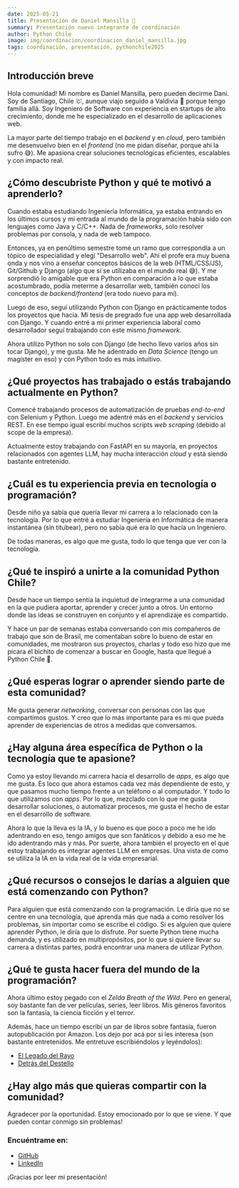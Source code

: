 ```yaml
---
date: 2025-05-21
title: Presentación de Daniel Mansilla 🎉
summary: Presentación nuevo integrante de coordinación
author: Python Chile
image: img/coordinacion/coordinacion_daniel_mansilla.jpg
tags: coordinación, presentación, pythonchile2025
---
```


## Introducción breve

Hola comunidad! Mi nombre es Daniel Mansilla, pero pueden decirme Dani. Soy de Santiago, Chile <img src="https://rawcdn.githack.com/twitter/twemoji/v14.0.2/assets/svg/1f1e8-1f1f1.svg" alt="🇨🇱" style="height:1em;">, aunque viajo seguido a Valdivia 🍺 porque tengo familia allá. Soy Ingeniero de Software con experiencia en startups de alto crecimiento, donde me he especializado en el desarrollo de aplicaciones web.

La mayor parte del tiempo trabajo en el _backend_ y en _cloud_, pero también me desenvuelvo bien en el _frontend_ (no me pidan diseñar, porque ahí la sufro 😅). Me apasiona crear soluciones tecnológicas eficientes, escalables y con impacto real.

## ¿Cómo descubriste Python y qué te motivó a aprenderlo?

Cuando estaba estudiando Ingeniería Informática, ya estaba entrando en los últimos cursos y mi entrada al mundo de la programación había sido con lenguajes como Java y C/C++. Nada de _frameworks_, solo resolver problemas por consola, y nada de web tampoco.

Entonces, ya en penúltimo semestre tomé un ramo que correspondía a un tópico de especialidad y elegí "Desarrollo web". Ahí el profe era muy buena onda y nos vino a enseñar conceptos básicos de la web (HTML/CSS/JS), Git/Github y Django (algo que sí se utilizaba en el mundo real 😅). Y me sorprendió lo amigable que era Python en comparación a lo que estaba acostumbrado, podía meterme a desarrollar web, también conocí los conceptos de _backend/frontend_ (era todo nuevo para mi).

Luego de eso, seguí utilizando Python con Django en prácticamente todos los proyectos que hacía. Mi tesis de pregrado fue una app web desarrollada con Django. Y cuando entré a mi primer experiencia laboral como desarrollador seguí trabajando con este mismo _framework_.

Ahora utilizo Python no solo con Django (de hecho llevo varios años sin tocar Django), y me gusta. Me he adentrado en _Data Science_ (tengo un magíster en eso) y con Python todo es más intuitivo.

## ¿Qué proyectos has trabajado o estás trabajando actualmente en Python?

Comencé trabajando procesos de automatización de pruebas _end-to-end_ con Selenium y Python.
Luego me adentré más en el _backend_ y servicios REST. En ese tiempo igual escribí muchos scripts _web scraping_ (debido al scope de la empresa).

Actualmente estoy trabajando con FastAPI en su mayoría, en proyectos relacionados con agentes LLM, hay mucha interacción _cloud_ y está siendo bastante entretenido.

## ¿Cuál es tu experiencia previa en tecnología o programación?

Desde niño ya sabía que quería llevar mi carrera a lo relacionado con la tecnología. Por lo que entré a estudiar Ingeniería en Informática de manera instantánea (sin titubear), pero no sabía qué era lo que hacía un Ingeniero.

De todas maneras, es algo que me gusta, todo lo que tenga que ver con la tecnología.

## ¿Qué te inspiró a unirte a la comunidad Python Chile?

Desde hace un tiempo sentía la inquietud de integrarme a una comunidad en la que pudiera aportar, aprender y crecer junto a otros. Un entorno donde las ideas se construyen en conjunto y el aprendizaje es compartido.

Y hace un par de semanas estaba conversando con mis compañeros de trabajo que son de Brasil, me comentaban sobre lo bueno de estar en comunidades, me mostraron sus proyectos, charlas y todo eso hizo que me picara el bichito de comenzar a buscar en Google, hasta que llegué a Python Chile 🙌.


## ¿Qué esperas lograr o aprender siendo parte de esta comunidad?

Me gusta generar _networking_, conversar con personas con las que compartimos gustos. Y creo que lo más importante para es mi que pueda aprender de experiencias de otros a medidas que conversamos.

## ¿Hay alguna área específica de Python o la tecnología que te apasione?

Como ya estoy llevando mi carrera hacia el desarrollo de _apps_, es algo que me gusta. Es loco que ahora estamos cada vez más dependiente de esto, y que pasamos mucho tiempo frente a un teléfono o al computador. Y todo lo que utilizamos con _apps_. Por lo que, mezclado con lo que me gusta desarrollar soluciones, o automatizar procesos, me gusta el hecho de estar en el desarrollo de software.

Ahora lo que la lleva es la IA, y lo bueno es que poco a poco me he ido adentrando en eso, tengo amigos que son fanáticos y debido a eso me he ido adentrando más y más. Por suerte, ahora también el proyecto en el que estoy trabajando es integrar agentes LLM en empresas. Una vista de como se utiliza la IA en la vida real de la vida empresarial.

## ¿Qué recursos o consejos le darías a alguien que está comenzando con Python?

Para alguien que está comenzando con la programación. Le diría que no se centre en una tecnología, que aprenda más que nada a como resolver los problemas, sin importar como se escribe el código. Si es alguien que quiere aprender Python, le diría que lo disfrute. Por suerte Python tiene mucha demanda, y es utilizado en multipropósitos, por lo que si quiere llevar su carrera a distintas partes, podrá encontrar una manera de utilizar Python.

## ¿Qué te gusta hacer fuera del mundo de la programación?

Ahora último estoy pegado con el _Zelda Breath of the Wild_. Pero en general, soy bastante fan de ver películas, series, leer libros. Mis géneros favoritos son la fantasía, la ciencia ficción y el terror.

Además, hace un tiempo escribí un par de libros sobre fantasía, fueron autopublicación por Amazon. Los dejo por acá por si les interesa (son bastante entretenidos. Me entretuve escribiéndolos y leyéndolos):

* [El Legado del Rayo](https://www.amazon.com/-/es/Daniel-Mansilla-ebook/dp/B0CY9361T1)
* [Detrás del Destello](https://www.amazon.es/Detr%C3%A1s-del-Destello-Daniel-Mansilla/dp/B0F1KRRVK6)

## ¿Hay algo más que quieras compartir con la comunidad?

Agradecer por la oportunidad. Estoy emocionado por lo que se viene. Y que pueden contar conmigo sin problemas!

### Encuéntrame en:

- [GitHub](https://github.com/Mansilla1)
- [LinkedIn](https://www.linkedin.com/in/daniel-mansilla)

¡Gracias por leer mi presentación!